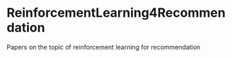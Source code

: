 # ReinforcementLearning4Recommendation
Papers on the topic of reinforcement learning for recommendation

